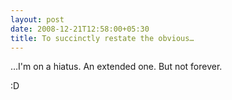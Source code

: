 ```yaml
---
layout: post
date: 2008-12-21T12:58:00+05:30
title: To succinctly restate the obvious…
---
```


…I'm on a hiatus. An extended one. But not forever.

:D